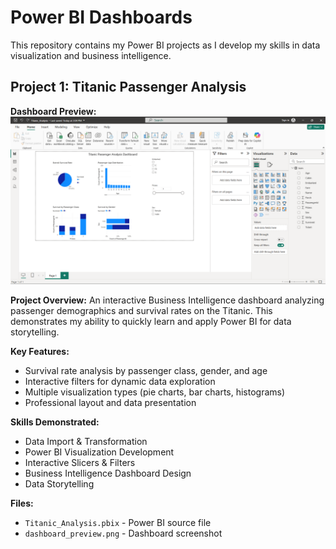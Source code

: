# Power BI Dashboards

This repository contains my Power BI projects as I develop my skills in data visualization and business intelligence.

## Project 1: Titanic Passenger Analysis

**Dashboard Preview:**
![Titanic Dashboard Preview](dashboard_preview.png)

**Project Overview:**
An interactive Business Intelligence dashboard analyzing passenger demographics and survival rates on the Titanic. This demonstrates my ability to quickly learn and apply Power BI for data storytelling.

**Key Features:**
- Survival rate analysis by passenger class, gender, and age
- Interactive filters for dynamic data exploration  
- Multiple visualization types (pie charts, bar charts, histograms)
- Professional layout and data presentation

**Skills Demonstrated:**
- Data Import & Transformation
- Power BI Visualization Development
- Interactive Slicers & Filters
- Business Intelligence Dashboard Design
- Data Storytelling

**Files:**
- `Titanic_Analysis.pbix` - Power BI source file
- `dashboard_preview.png` - Dashboard screenshot
